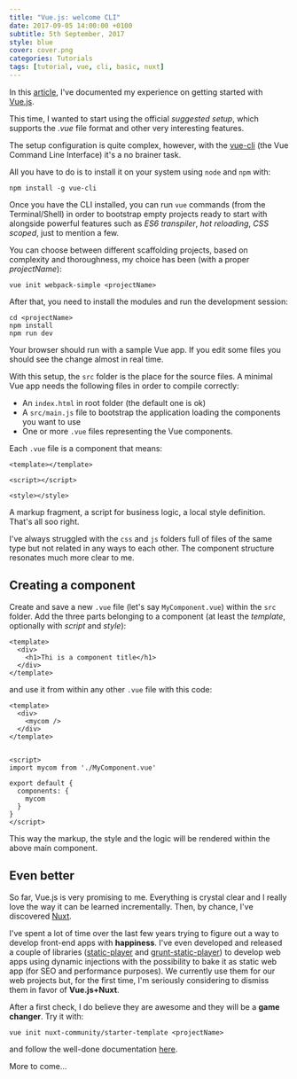 ```yaml
---
title: "Vue.js: welcome CLI"
date: 2017-09-05 14:00:00 +0100
subtitle: 5th September, 2017
style: blue
cover: cover.png
categories: Tutorials
tags: [tutorial, vue, cli, basic, nuxt]
---
```


In this [article](/blog/vuejs-nice-to-meet-you), I've documented my experience on getting started with [Vue.js](https://vuejs.org/).

This time, I wanted to start using the official *suggested setup*, which supports the *.vue* file format and other very interesting features.

The setup configuration is quite complex, however, with the [vue-cli](https://github.com/vuejs/vue-cli) (the Vue Command Line Interface) it's a no brainer task.

All you have to do is to install it on your system using `node` and `npm` with:

```shell
npm install -g vue-cli
```

Once you have the CLI installed, you can run `vue` commands (from the Terminal/Shell) in order to bootstrap empty projects ready to start with alongside powerful features such as *ES6 transpiler*, *hot reloading*, *CSS scoped*, just to mention a few.

You can choose between different scaffolding projects, based on complexity and thoroughness, my choice has been (with a proper *projectName*):

```shell
vue init webpack-simple <projectName>
```

After that, you need to install the modules and run the development session:

```shell
cd <projectName>
npm install
npm run dev
```

Your browser should run with a sample Vue app. If you edit some files you should see the change almost in real time.

With this setup, the `src` folder is the place for the source files. A minimal Vue app needs the following files in order to compile correctly:

- An `index.html` in root folder (the default one is ok)
- A `src/main.js` file to bootstrap the application loading the components you want to use
- One or more `.vue` files representing the Vue components.


Each `.vue` file is a component that means:

```
<template></template>

<script></script>

<style></style>
```

A markup fragment, a script for business logic, a local style definition. That's all soo right.

I've always struggled with the `css` and `js` folders full of files of the same type but not related in any ways to each other. The component structure resonates much more clear to me.

## Creating a component

Create and save a new `.vue` file (let's say `MyComponent.vue`) within the `src` folder. Add the three parts belonging to a component (at least the *template*, optionally with *script* and *style*):

```
<template>
  <div>
    <h1>Thi is a component title</h1>
  </div>
</template>
```

and use it from within any other `.vue` file with this code:

```
<template>
  <div>
    <mycom />
  </div>
</template>


<script>
import mycom from './MyComponent.vue'

export default {
  components: {
    mycom
  }
}
</script>
```

This way the markup, the style and the logic will be rendered within the above main component.

## Even better

So far, Vue.js is very promising to me. Everything is crystal clear and I really love the way it can be learned incrementally. Then, by chance, I've discovered [Nuxt](https://nuxtjs.org). 

I've spent a lot of time over the last few years trying to figure out a way to develop front-end apps with **happiness**. I've even developed and released a couple of libraries ([static-player](https://www.npmjs.com/package/static-player) and [grunt-static-player](https://www.npmjs.com/package/grunt-static-player)) to develop web apps using dynamic injections with the possibility to bake it as static web app (for SEO and performance purposes). We currently use them for our web projects but, for the first time, I'm seriously considering to dismiss them in favor of **Vue.js+Nuxt**.

After a first check, I do believe they are awesome and they will be a **game changer**. Try it with:

```shell
vue init nuxt-community/starter-template <projectName>
```

and follow the well-done documentation [here](https://nuxtjs.org/).

More to come...